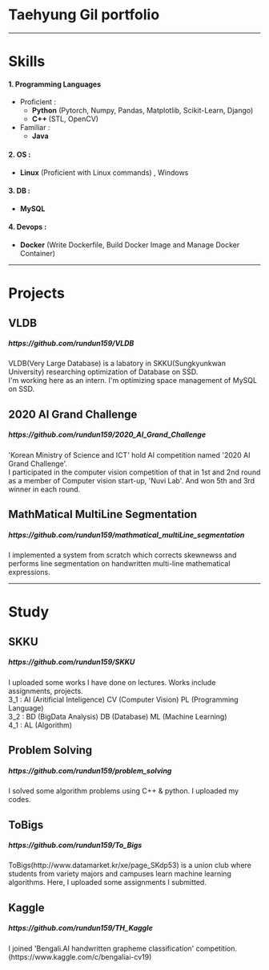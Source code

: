# Taehyung Gil portfolio
<hr>

# Skills

<div>
<h4>1. Programming Languages</h4>

* Proficient :
  * <b>Python</b> (Pytorch, Numpy, Pandas, Matplotlib, Scikit-Learn, Django)   
  * <b>C++ </b> (STL, OpenCV)
* Familiar :
  * <b>Java</b>
<h4>2. OS : </h4>

* <b>Linux</b> (Proficient with Linux commands) , Windows

<h4>3. DB : </h4>

* <b>MySQL</b>

<h4>4. Devops : </h4>

* <b>Docker</b> (Write Dockerfile, Build Docker Image and Manage Docker Container)

</div>
<hr>

# Projects

## VLDB
<dev>
<h5>
https://github.com/rundun159/VLDB
</h5>
VLDB(Very Large Database) is a labatory in SKKU(Sungkyunkwan University) researching optimization of Database on SSD.<br>
I'm working here as an intern. I'm optimizing space management of MySQL on SSD.
</dev>

## 2020 AI Grand Challenge
<dev>
<h5>
https://github.com/rundun159/2020_AI_Grand_Challenge
</h5>
'Korean Ministry of Science and ICT' hold AI competition named '2020 AI Grand Challenge'.<br>
I participated in the computer vision competition of that in 1st and 2nd round as a member of Computer vision start-up, 'Nuvi Lab'. And won 5th and 3rd winner in each round.
</dev>

## MathMatical MultiLine Segmentation
<dev>
<h5>
https://github.com/rundun159/mathmatical_multiLine_segmentation</h5>
I implemented a system from scratch which corrects skewnewss and performs line segmentation on handwritten multi-line mathematical expressions.
</dev>

<hr>

# Study

## SKKU
<div>
<h5>
https://github.com/rundun159/SKKU
</h5>
I uploaded some works I have done on lectures. Works include assignments, projects.<br>
3_1 : AI (Aritificial Inteligence) CV (Computer Vision) PL (Programming Language)<br>
3_2 : BD (BigData Analysis) DB (Database) ML (Machine Learning)<br>
4_1 : AL (Algorithm)<br>
</div>

## Problem Solving
<dev>
<h5>
https://github.com/rundun159/problem_solving</h5>
I solved some algorithm problems using C++ & python.
I uploaded my codes.
</dev>

## ToBigs
<dev>
<h5>
https://github.com/rundun159/To_Bigs</h5>
ToBigs(http://www.datamarket.kr/xe/page_SKdp53) is a union club where students from variety majors and campuses learn machine learning algorithms. Here, I uploaded some assignments I submitted.
</dev>

## Kaggle
<dev>
<h5>
https://github.com/rundun159/TH_Kaggle
</h5>
I joined 'Bengali.AI handwritten grapheme classification' competition.<br>(https://www.kaggle.com/c/bengaliai-cv19)
</dev>
